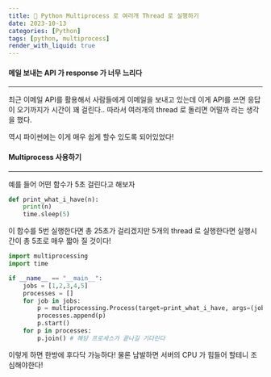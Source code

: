 ```yaml
---
title: 🏀 Python Multiprocess 로 여러개 Thread 로 실행하기
date: 2023-10-13
categories: [Python]
tags: [python, multiprocess]
render_with_liquid: true
---
```

#### 메일 보내는 API 가 response 가 너무 느리다
---
최근 이메일 API를 활용해서 사람들에게 이메일을 보내고 있는데 이게 API를 쓰면 응답이 오기까지가 시간이 꽤 걸린다.. 따라서 여러개의 thread 로 돌리면 어떨까 라는 생각을 했다.

역시 파이썬에는 이게 매우 쉽게 할수 있도록 되어있었다!

#### Multiprocess 사용하기
---
예를 들어 어떤 함수가 5초 걸린다고 해보자
```python
def print_what_i_have(n):
	print(n)
	time.sleep(5)
```

이 함수를 5번 실행한다면 총 25초가 걸리겠지만 5개의 thread 로 실행한다면 실행시간이 총 5초로 매우 짧아 질 것이다!

```python
import multiprocessing
import time

if __name__ == "__main__":
	jobs = [1,2,3,4,5]
	processes = []
	for job in jobs:
		p = multiprocessing.Process(target=print_what_i_have, args=(job,))
		processes.append(p)
		p.start()
	for p in processes:
		p.join() # 해당 프로세스가 끝나길 기다린다
```

이렇게 하면 한방에 후다닥 가능하다! 물론 남발하면 서버의 CPU 가 힘들어 할테니 조심해야한다!
